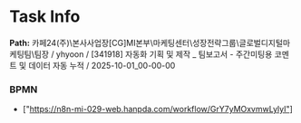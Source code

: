 # Task Info

**Path:** 카페24(주)\본사사업장\[CG]MI본부\마케팅센터\성장전략그룹\글로벌디지털마케팅팀\팀장 / yhyoon / [341918] 자동화 기획 및 제작 _ 팀보고서 - 주간미팅용 코멘트 및 데이터 자동 누적 / 2025-10-01_00-00-00

### BPMN
- ["https://n8n-mi-029-web.hanpda.com/workflow/GrY7yMOxvmwLylyI"]

